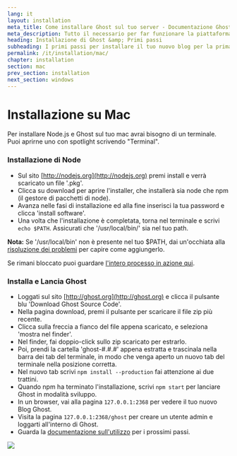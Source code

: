```yaml
---
lang: it
layout: installation
meta_title: Come installare Ghost sul tuo server - Documentazione Ghost
meta_description: Tutto il necessario per far funzionare la piattaforma di blogging Ghost in locale e in remoto.
heading: Installazione di Ghost &amp; Primi passi
subheading: I primi passi per installare il tuo nuovo blog per la prima volta.
permalink: /it/installation/mac/
chapter: installation
section: mac
prev_section: installation
next_section: windows
---
```



# Installazione su Mac <a id="install-mac"></a>

Per installare Node.js e Ghost sul tuo mac avrai bisogno di un terminale. Puoi aprirne uno con spotlight scrivendo "Terminal".

### Installazione di Node

*   Sul sito [http://nodejs.org](http://nodejs.org) premi install e verrà scaricato un file '.pkg'.
*   Clicca su download per aprire l'installer, che installerà sia node che npm (il gestore di pacchetti di node).
*   Avanza nelle fasi di installazione ed alla fine inserisci la tua password e clicca 'install software'.
*   Una volta che l'installazione è completata, torna nel terminale e scrivi `echo $PATH`. Assicurati che '/usr/local/bin/' sia nel tuo path.

<p class="note"><strong>Nota:</strong> Se '/usr/local/bin' non è presente nel tuo $PATH, dai un'occhiata alla <a href="{% if page.lang %}/{{ page.lang }}{% endif %}/installation/troubleshooting#export-path">risoluzione dei problemi</a> per capire come aggiungerlo.</p>

Se rimani bloccato puoi guardare [l'intero processo in azione qui](https://s3-eu-west-1.amazonaws.com/ghost-website-cdn/install-node-mac.gif "Installa Node sul Mac").

### Installa e Lancia Ghost

*   Loggati sul sito [http://ghost.org](http://ghost.org) e clicca il pulsante blu 'Download Ghost Source Code'.
*   Nella pagina download, premi il pulsante per scaricare il file zip più recente.
*   Clicca sulla freccia a fianco del file appena scaricato, e seleziona 'mostra nel finder'.
*   Nel finder, fai doppio-click sullo zip scaricato per estrarlo.
*   Poi, prendi la cartella 'ghost-#.#.#' appena estratta e trascinala nella barra dei tab del terminale, in modo che venga aperto un nuovo tab del terminale nella posizione corretta.
*   Nel nuovo tab scrivi `npm install --production` <span class="note">fai attenzione ai due trattini</span>.
*   Quando npm ha terminato l'installazione, scrivi `npm start` per lanciare Ghost in modalità sviluppo.
*   In un browser, vai alla pagina <code class="path">127.0.0.1:2368</code> per vedere il tuo nuovo Blog Ghost.
*   Visita la pagina <code class="path">127.0.0.1:2368/ghost</code> per creare un utente admin e loggarti all'interno di Ghost.
*   Guarda la [documentazione sull'utilizzo](/usage) per i prossimi passi.

![](https://s3-eu-west-1.amazonaws.com/ghost-website-cdn/install-ghost-mac.gif)

